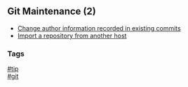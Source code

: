 ## Git Maintenance (2)

- [Change author information recorded in existing commits](change-author-information.md)
- [Import a repository from another host](import-repository.md)

### Tags
[#tip](../../tips.md)  
[#git](../git.md)